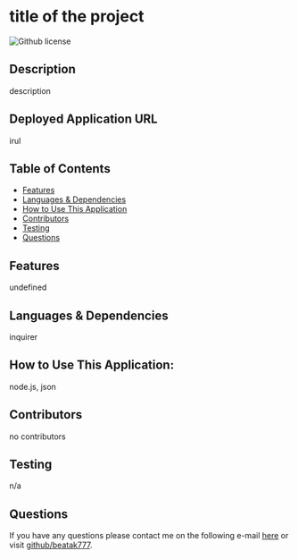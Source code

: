 # title of the project
  ![Github license](https://img.shields.io/badge/license-MIT-blue.svg)
  ## Description
  description
  ## Deployed Application URL
  irul
  ## Table of Contents
  * [Features](#features)
  * [Languages & Dependencies](#languagesanddependencies)
  * [How to Use This Application](#HowtoUseThisApplication)
  * [Contributors](#contributors)
  * [Testing](#testing)
  * [Questions](#questions)
  
  ## Features
  undefined
  ## Languages & Dependencies
  inquirer
  ## How to Use This Application:
  node.js, json
  ## Contributors
  no contributors
  ## Testing
  n/a
  ## Questions
  If you have any questions please contact me on the following e-mail [here](mailto:beatakonya@gmail.com?subject=[GitHub]%20Dev%20Connect) or visit [github/beatak777](https://github.com/beatak777).
